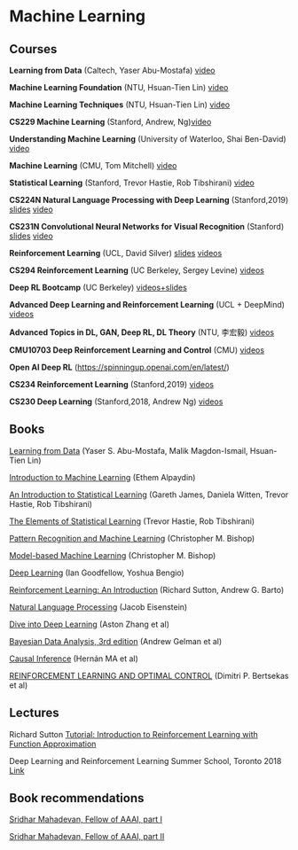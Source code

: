 # Machine Learning

## Courses
 **Learning from Data** (Caltech, Yaser Abu-Mostafa) [video](https://www.youtube.com/watch?v=mbyG85GZ0PI&list=PLD63A284B7615313A)

**Machine Learning Foundation** (NTU, Hsuan-Tien Lin) [video](https://www.youtube.com/watch?v=nQvpFSMPhr0&list=PLXVfgk9fNX2I7tB6oIINGBmW50rrmFTqf)

**Machine Learning Techniques** (NTU, Hsuan-Tien Lin) [video](https://www.youtube.com/watch?v=A-GxGCCAIrg&list=PLXVfgk9fNX2IQOYPmqjqWsNUFl2kpk1U2)

**CS229 Machine Learning** (Stanford, Andrew, Ng)[video](https://www.youtube.com/watch?v=UzxYlbK2c7E&list=PLA89DCFA6ADACE599)

**Understanding Machine Learning** (University of Waterloo, Shai Ben-David) [video](https://www.youtube.com/watch?v=b5NlRg8SjZg&list=PLFze15KrfxbH8SE4FgOHpMSY1h5HiRLMm)

**Machine Learning** (CMU, Tom Mitchell) [video](http://www.cs.cmu.edu/~tom/10701_sp11/lectures.shtml)

**Statistical Learning** (Stanford, Trevor Hastie, Rob Tibshirani) [video](https://lagunita.stanford.edu/courses/HumanitiesSciences/StatLearning/Winter2016/about)

**CS224N Natural Language Processing with Deep Learning** (Stanford,2019) [slides](http://web.stanford.edu/class/cs224n/syllabus.html) [video](https://www.youtube.com/watch?v=8rXD5-xhemo&list=PLoROMvodv4rOhcuXMZkNm7j3fVwBBY42z)

**CS231N Convolutional Neural Networks for Visual Recognition** (Stanford) [slides](http://cs231n.stanford.edu/syllabus.html) [video](https://www.youtube.com/watch?v=vT1JzLTH4G4&list=PLC1qU-LWwrF64f4QKQT-Vg5Wr4qEE1Zxk)

**Reinforcement Learning** (UCL, David Silver) [slides](http://www0.cs.ucl.ac.uk/staff/d.silver/web/Teaching.html) [videos](https://www.youtube.com/watch?v=2pWv7GOvuf0&list=PLzuuYNsE1EZAXYR4FJ75jcJseBmo4KQ9-&index=1)

**CS294 Reinforcement Learning** (UC Berkeley, Sergey Levine) [videos](https://www.youtube.com/playlist?list=PLkFD6_40KJIxJMR-j5A1mkxK26gh_qg37)

**Deep RL Bootcamp** (UC Berkeley) [videos+slides](https://sites.google.com/view/deep-rl-bootcamp/lectures)

**Advanced Deep Learning and Reinforcement Learning** (UCL + DeepMind) [videos](https://www.youtube.com/playlist?list=PLqYmG7hTraZDNJre23vqCGIVpfZ_K2RZs)

**Advanced Topics in DL, GAN, Deep RL, DL Theory** (NTU, 李宏毅) [videos](https://www.youtube.com/channel/UC2ggjtuuWvxrHHHiaDH1dlQ/featured) 

**CMU10703 Deep Reinforcement Learning and Control** (CMU) [videos](https://www.youtube.com/watch?v=DIE0jG1Jk8k&list=PLpIxOj-HnDsNfvOwRKLsUobmnF2J1l5oV)

**Open AI Deep RL** (https://spinningup.openai.com/en/latest/)

**CS234 Reinforcement Learning** (Stanford,2019) [videos](https://www.youtube.com/playlist?list=PLoROMvodv4rOSOPzutgyCTapiGlY2Nd8u)

**CS230 Deep Learning** (Stanford,2018, Andrew Ng) [videos](https://www.youtube.com/watch?v=PySo_6S4ZAg&list=PLoROMvodv4rOABXSygHTsbvUz4G_YQhOb&index=1)

## Books
 [Learning from Data](https://work.caltech.edu/textbook.html) (Yaser S. Abu-Mostafa, Malik Magdon-Ismail, Hsuan-Tien Lin)

[Introduction to Machine Learning](https://www.amazon.com/Introduction-Machine-Learning-Adaptive-Computation/dp/0262028182/ref=sr_1_9?ie=UTF8&qid=1542738509&sr=8-9&keywords=introduction+to+machine+learning) (Ethem Alpaydin)

[An Introduction to Statistical Learning](http://www-bcf.usc.edu/~gareth/ISL/ISLR%20First%20Printing.pdf) (Gareth James, Daniela Witten, Trevor Hastie, Rob Tibshirani)

[The Elements of Statistical Learning](https://web.stanford.edu/~hastie/ElemStatLearn/) (Trevor Hastie, Rob Tibshirani)

[Pattern Recognition and Machine Learning](https://www.microsoft.com/en-us/research/people/cmbishop/#!prml-book) (Christopher M. Bishop)

[Model-based Machine Learning](http://www.mbmlbook.com/index.html) (Christopher M. Bishop)

[Deep Learning](https://www.deeplearningbook.org/) (Ian Goodfellow, Yoshua Bengio)

[Reinforcement Learning: An Introduction](http://incompleteideas.net/book/the-book-2nd.html) (Richard Sutton, Andrew G. Barto)

[Natural Language Processing](https://github.com/jacobeisenstein/gt-nlp-class/blob/master/notes/eisenstein-nlp-notes-10-15-2018.pdf) (Jacob Eisenstein)

[Dive into Deep Learning](http://en.diveintodeeplearning.org/chapter_introduction/index.html) (Aston Zhang et al)

[Bayesian Data Analysis, 3rd edition](http://www.stat.columbia.edu/~gelman/book/) (Andrew Gelman et al)

[Causal Inference](https://www.hsph.harvard.edu/miguel-hernan/causal-inference-book/) (Hernán MA et al)

[REINFORCEMENT LEARNING AND OPTIMAL CONTROL](http://web.mit.edu/dimitrib/www/RLbook.html) (Dimitri P. Bertsekas et al)

## Lectures
Richard Sutton [Tutorial: Introduction to Reinforcement Learning with Function Approximation](https://www.youtube.com/watch?v=ggqnxyjaKe4)

Deep Learning and Reinforcement Learning Summer School, Toronto 2018 [Link](http://videolectures.net/DLRLsummerschool2018_toronto/)

## Book recommendations
[Sridhar Mahadevan, Fellow of AAAI, part I](https://www.quora.com/What-textbooks-had-the-biggest-impact-on-you-as-a-machine-learning-researcher)

[Sridhar Mahadevan, Fellow of AAAI, part II](https://www.quora.com/If-you-could-buy-20-math-books-for-machine-learning-what-books-would-you-buy)
